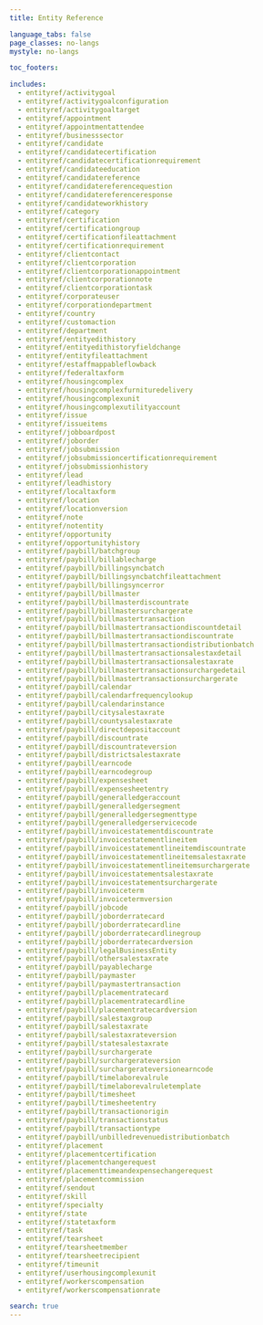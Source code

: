 ```yaml
---
title: Entity Reference

language_tabs: false
page_classes: no-langs
mystyle: no-langs

toc_footers:

includes:
  - entityref/activitygoal
  - entityref/activitygoalconfiguration
  - entityref/activitygoaltarget
  - entityref/appointment
  - entityref/appointmentattendee
  - entityref/businesssector
  - entityref/candidate
  - entityref/candidatecertification
  - entityref/candidatecertificationrequirement
  - entityref/candidateeducation
  - entityref/candidatereference
  - entityref/candidatereferencequestion
  - entityref/candidatereferenceresponse
  - entityref/candidateworkhistory
  - entityref/category
  - entityref/certification
  - entityref/certificationgroup
  - entityref/certificationfileattachment
  - entityref/certificationrequirement
  - entityref/clientcontact
  - entityref/clientcorporation
  - entityref/clientcorporationappointment
  - entityref/clientcorporationnote
  - entityref/clientcorporationtask
  - entityref/corporateuser
  - entityref/corporationdepartment
  - entityref/country
  - entityref/customaction
  - entityref/department
  - entityref/entityedithistory
  - entityref/entityedithistoryfieldchange
  - entityref/entityfileattachment
  - entityref/estaffmappableflowback
  - entityref/federaltaxform  
  - entityref/housingcomplex
  - entityref/housingcomplexfurnituredelivery
  - entityref/housingcomplexunit
  - entityref/housingcomplexutilityaccount
  - entityref/issue
  - entityref/issueitems
  - entityref/jobboardpost
  - entityref/joborder
  - entityref/jobsubmission
  - entityref/jobsubmissioncertificationrequirement
  - entityref/jobsubmissionhistory
  - entityref/lead
  - entityref/leadhistory
  - entityref/localtaxform
  - entityref/location
  - entityref/locationversion
  - entityref/note
  - entityref/notentity
  - entityref/opportunity
  - entityref/opportunityhistory
  - entityref/paybill/batchgroup
  - entityref/paybill/billablecharge
  - entityref/paybill/billingsyncbatch
  - entityref/paybill/billingsyncbatchfileattachment
  - entityref/paybill/billingsyncerror
  - entityref/paybill/billmaster
  - entityref/paybill/billmasterdiscountrate
  - entityref/paybill/billmastersurchargerate
  - entityref/paybill/billmastertransaction
  - entityref/paybill/billmastertransactiondiscountdetail
  - entityref/paybill/billmastertransactiondiscountrate
  - entityref/paybill/billmastertransactiondistributionbatch
  - entityref/paybill/billmastertransactionsalestaxdetail
  - entityref/paybill/billmastertransactionsalestaxrate
  - entityref/paybill/billmastertransactionsurchargedetail
  - entityref/paybill/billmastertransactionsurchargerate
  - entityref/paybill/calendar
  - entityref/paybill/calendarfrequencylookup
  - entityref/paybill/calendarinstance
  - entityref/paybill/citysalestaxrate
  - entityref/paybill/countysalestaxrate
  - entityref/paybill/directdepositaccount
  - entityref/paybill/discountrate
  - entityref/paybill/discountrateversion
  - entityref/paybill/districtsalestaxrate
  - entityref/paybill/earncode
  - entityref/paybill/earncodegroup
  - entityref/paybill/expensesheet
  - entityref/paybill/expensesheetentry
  - entityref/paybill/generalledgeraccount
  - entityref/paybill/generalledgersegment
  - entityref/paybill/generalledgersegmenttype
  - entityref/paybill/generalledgerservicecode
  - entityref/paybill/invoicestatementdiscountrate
  - entityref/paybill/invoicestatementlineitem
  - entityref/paybill/invoicestatementlineitemdiscountrate
  - entityref/paybill/invoicestatementlineitemsalestaxrate
  - entityref/paybill/invoicestatementlineitemsurchargerate
  - entityref/paybill/invoicestatementsalestaxrate
  - entityref/paybill/invoicestatementsurchargerate
  - entityref/paybill/invoiceterm
  - entityref/paybill/invoicetermversion
  - entityref/paybill/jobcode
  - entityref/paybill/joborderratecard
  - entityref/paybill/joborderratecardline
  - entityref/paybill/joborderratecardlinegroup
  - entityref/paybill/joborderratecardversion
  - entityref/paybill/legalBusinessEntity
  - entityref/paybill/othersalestaxrate
  - entityref/paybill/payablecharge
  - entityref/paybill/paymaster
  - entityref/paybill/paymastertransaction
  - entityref/paybill/placementratecard
  - entityref/paybill/placementratecardline
  - entityref/paybill/placementratecardversion
  - entityref/paybill/salestaxgroup
  - entityref/paybill/salestaxrate
  - entityref/paybill/salestaxrateversion
  - entityref/paybill/statesalestaxrate
  - entityref/paybill/surchargerate
  - entityref/paybill/surchargerateversion
  - entityref/paybill/surchargerateversionearncode
  - entityref/paybill/timelaborevalrule
  - entityref/paybill/timelaborevalruletemplate
  - entityref/paybill/timesheet 
  - entityref/paybill/timesheetentry
  - entityref/paybill/transactionorigin
  - entityref/paybill/transactionstatus
  - entityref/paybill/transactiontype
  - entityref/paybill/unbilledrevenuedistributionbatch
  - entityref/placement
  - entityref/placementcertification
  - entityref/placementchangerequest
  - entityref/placementtimeandexpensechangerequest
  - entityref/placementcommission
  - entityref/sendout
  - entityref/skill
  - entityref/specialty
  - entityref/state
  - entityref/statetaxform
  - entityref/task
  - entityref/tearsheet
  - entityref/tearsheetmember
  - entityref/tearsheetrecipient
  - entityref/timeunit
  - entityref/userhousingcomplexunit
  - entityref/workerscompensation
  - entityref/workerscompensationrate

search: true
---
```

